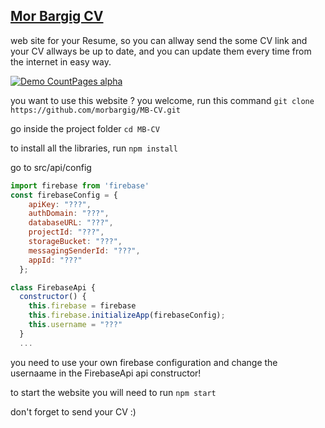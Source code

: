 ## [Mor Bargig CV](https://mor-bargig-cv.herokuapp.com)

web site for your Resume, so you can allway send the some CV link and your CV allways be up to date,
and you can update them every time from the internet in easy way.

[![Demo CountPages alpha](https://media.giphy.com/media/ReVsLYJBNg60DrEi8j/giphy.gif)](https://www.youtube.com/watch?v=AYlr8CLW-RA)

you want to use this website ? you welcome, run this command `git clone https://github.com/morbargig/MB-CV.git`

go inside the project folder `cd MB-CV`

to install all the libraries, run `npm install`

go to src/api/config
```javascript
import firebase from 'firebase'
const firebaseConfig = {
    apiKey: "???",
    authDomain: "???",
    databaseURL: "???",
    projectId: "???",
    storageBucket: "???",
    messagingSenderId: "???",
    appId: "???"
  };

class FirebaseApi {
  constructor() {
    this.firebase = firebase
    this.firebase.initializeApp(firebaseConfig);
    this.username = "???"
  }
  ...
```

you need to use your own firebase configuration and change the usernaame in the FirebaseApi api constructor!

to start the website you will need to run `npm start`

don't forget to send your CV :)


